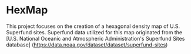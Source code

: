 # HexMap

This project focuses on the creation of a hexagonal density map of U.S. Superfund sites. Superfund data utilized for this map originated from the [U.S. National Oceanic and Atmospheric Administration's Superfund Sites database] (https://data.noaa.gov/dataset/dataset/superfund-sites)
